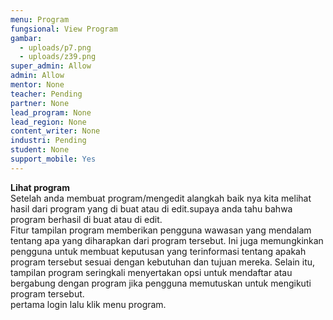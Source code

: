 ```yaml
---
menu: Program
fungsional: View Program
gambar:
  - uploads/p7.png
  - uploads/z39.png
super_admin: Allow
admin: Allow
mentor: None
teacher: Pending
partner: None
lead_program: None
lead_region: None
content_writer: None
industri: Pending
student: None
support_mobile: Yes
---
```

**L﻿ihat program**\
S﻿etelah anda membuat program/mengedit alangkah baik nya kita melihat hasil dari program yang di buat atau di edit.supaya anda tahu bahwa program berhasil di buat atau di edit.\
Fitur tampilan program memberikan pengguna wawasan yang mendalam tentang apa yang diharapkan dari program tersebut. Ini juga memungkinkan pengguna untuk membuat keputusan yang terinformasi tentang apakah program tersebut sesuai dengan kebutuhan dan tujuan mereka. Selain itu, tampilan program seringkali menyertakan opsi untuk mendaftar atau bergabung dengan program jika pengguna memutuskan untuk mengikuti program tersebut.\
p﻿ertama login lalu klik menu program.